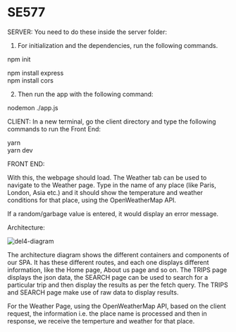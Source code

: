 # SE577

SERVER:
You need to do these inside the server folder:

1. For initialization and the dependencies, run the following commands. 

npm init

npm install express  
npm install cors  

2. Then run the app with the following command:

nodemon ./app.js


CLIENT: 
In a new terminal, go the client directory and type the following commands to run the Front End:

yarn  
yarn dev

FRONT END:

With this, the webpage should load. The Weather tab can be used to navigate to the Weather page. Type in the name of any place (like Paris, London, Asia etc.) and it should show the temperature and weather conditions for that place, using the OpenWeatherMap API.

If a random/garbage value is entered, it would display an error message.   

Architecture:  

![del4-diagram](https://github.com/dr3248/SE577/assets/55326813/cf5dc9c0-f358-48d8-ba30-f34030e93013)



The architecture diagram shows the different containers and components of our SPA. It has these different routes, and each one displays different information, like the Home page, About us page and so on. The TRIPS page displays the json data, the SEARCH page can be used to search for a particular trip and then display the results as per the fetch query. The TRIPS and SEARCH page make use of raw data to display results. 

For the Weather Page, using the OpenWeatherMap API, based on the client request, the information i.e. the place name is processed and then in response, we receive the temperture and weather for that place. 